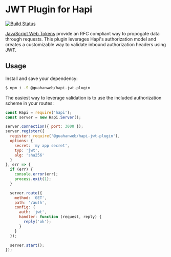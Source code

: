 # JWT Plugin for Hapi
[![Build Status](https://travis-ci.org/guahanweb/hapi-jwt-plugin.svg?branch=master)](https://travis-ci.org/guahanweb/hapi-jwt-plugin)

[JavaScript Web Tokens](https://jwt.io/) provide an RFC compliant way to propogate data through requests.
This plugin leverages Hapi's authorization model and creates a customizable way to validate inbound
authorization headers using JWT.

## Usage
Install and save your dependency:

```sh
$ npm i -S @guahanweb/hapi-jwt-plugin
```

The easiest way to leverage validation is to use the included authorization scheme in your routes:

```javascript
const Hapi = require('hapi');
const server = new Hapi.Server();

server.connection({ port: 3000 });
server.register({
  register: require('@guahanweb/hapi-jwt-plugin'),
  options: {
    secret: 'my app secret',
    typ: 'jwt',
    alg: 'sha256'
  }
}, err => {
  if (err) {
    console.error(err);
    process.exit(1);
  }

  server.route({
    method: 'GET',
    path: '/auth',
    config: {
      auth: 'jwt',
      handler: function (request, reply) {
        reply('ok');
      }
    }
  });

  server.start();
});
```
